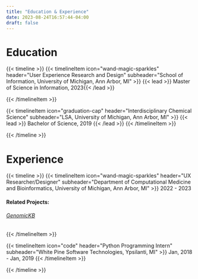 ```yaml
---
title: "Education & Experience"
date: 2023-08-24T16:57:44-04:00
draft: false
---
```


# Education

{{< timeline >}}
{{< timelineItem icon="wand-magic-sparkles" header="User Experience Research and Design" subheader="School of Information, University of Michigan, Ann Arbor, MI" >}}
{{< lead >}} Master of Science in Information, 2023{{< /lead >}}

{{< /timelineItem >}}

{{< timelineItem icon="graduation-cap" header="Interdisciplinary Chemical Science" subheader="LSA, University of Michigan, Ann Arbor, MI" >}}
{{< lead >}} Bachelor of Science, 2019 {{< /lead >}}
{{< /timelineItem >}}

{{< /timeline >}}

# Experience
{{< timeline >}}
{{< timelineItem icon="wand-magic-sparkles" header="UX Researcher/Designer" subheader="Department of Computational Medicine and Bioinformatics, University of Michigan, Ann Arbor, MI" >}}
2022 - 2023
<h4>Related Projects:</h4>
<h6><a href="https://gkb.dcmb.med.umich.edu/">GenomicKB</a></h6>


{{< /timelineItem >}}

{{< timelineItem icon="code" header="Python Programming Intern" subheader="White Pine Software Technologies, Ypsilanti, MI" >}}
Jan, 2018 - Jan, 2019
{{< /timelineItem >}}

{{< /timeline >}}